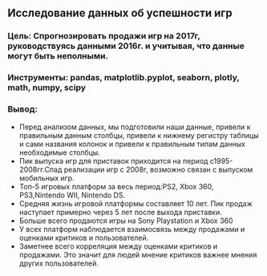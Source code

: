 ## Исследование данных об успешности игр
### Цель: Cпрогнозировать продажи игр на 2017г, руководствуясь данными 2016г. и учитывая, что данные могут быть неполными.
### Инструменты: pandas, matplotlib.pyplot, seaborn, plotly, math, numpy, scipy
### Вывод:
- Перед анализом данных, мы подготовили наши данные, привели к правильным данным столбцы, привели к нижнему регистру таблицы и сами названия колонок и привели к правильным типам данных необходимые столбцы.
- Пик выпуска игр для приставок приходится на период с1995-2008гг.Спад реализации игр с 2008г, возможно связан с выпуском мобильных игр.
- Топ-5 игровых платформ за весь период:PS2, Xbox 360, PS3,Nintendo WII, Nintendo DS.
- Средняя жизнь игровой платформы составляет 10 лет. Пик продаж наступает примерно через 5 лет после выхода приставки.
- Больше всего продаются игры на Sony Playstation и Xbox 360
- У всех платформ наблюдается взаимосвязь между продажами и оценками критиков и пользователей.
- Заметнее всего корреляция между оценками критиков и продажами. Это значит для людей мнение критиков важнее мнения других пользователей.
